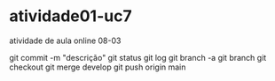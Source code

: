 # atividade01-uc7
atividade de aula online 08-03

git commit -m "descrição"
git status
git log
git branch -a
git branch <nome da branch>
git checkout <nome da branch>
git merge develop
  git push origin main
